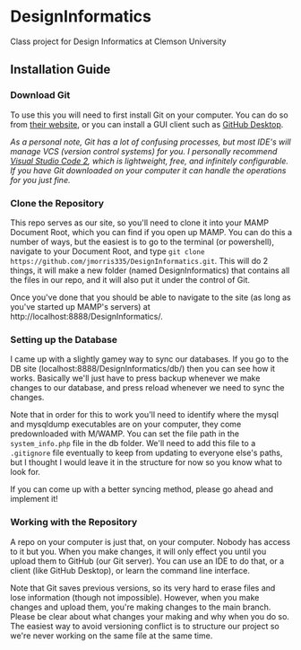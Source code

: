 # DesignInformatics
Class project for Design Informatics at Clemson University

## Installation Guide
### Download Git
To use this you will need to first install Git on your computer. You can do so from [their website](https://git-scm.com/), or you can install a GUI client such as [GitHub Desktop](https://desktop.github.com). 

*As a personal note, Git has a lot of confusing processes, but most IDE's will manage VCS (version control systems) for you. I personally recommend [Visual Studio Code 2](https://code.visualstudio.com/), which is lightweight, free, and infinitely configurable. If you have Git downloaded on your computer it can handle the operations for you just fine.*

### Clone the Repository
This repo serves as our site, so you'll need to clone it into your MAMP Document Root, which you can find if you open up MAMP. You can do this a number of ways, but the easiest is to go to the terminal (or powershell), navigate to your Document Root, and type `git clone https://github.com/jmorris335/DesignInformatics.git`. This will do 2 things, it will make a new folder (named DesignInformatics) that contains all the files in our repo, and it will also put it under the control of Git.

Once you've done that you should be able to navigate to the site (as long as you've started up MAMP's servers) at http://localhost:8888/DesignInformatics/.

### Setting up the Database
I came up with a slightly gamey way to sync our databases. If you go to the DB site (localhost:8888/DesignInformatics/db/) then you can see how it works. Basically we'll just have to press backup whenever we make changes to our database, and press reload whenever we need to sync the changes. 

Note that in order for this to work you'll need to identify where the mysql and mysqldump executables are on your computer, they come predownloaded with M/WAMP. You can set the file path in the `system_info.php` file in the db folder. We'll need to add this file to a `.gitignore` file eventually to keep from updating to everyone else's paths, but I thought I would leave it in the structure for now so you know what to look for. 

If you can come up with a better syncing method, please go ahead and implement it!

### Working with the Repository
A repo on your computer is just that, on your computer. Nobody has access to it but you. When you make changes, it will only effect you until you upload them to GitHub (our Git server). You can use an IDE to do that, or a client (like GitHub Desktop), or learn the command line interface. 

Note that Git saves previous versions, so its very hard to erase files and lose information (though not impossible). However, when you make changes and upload them, you're making changes to the main branch. Please be clear about what changes your making and why when you do so. The easiest way to avoid versioning conflict is to structure our project so we're never working on the same file at the same time.
